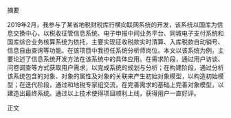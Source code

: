 摘要

2019年2月，我参与了某省地税财税库行横向联网系统的开发，该系统以国库为信息交换中心，以税收征管信息系统、电子申报中间业务平台、同城电子支付系统和国库综合业务核算系统为依托，主要实现征收税款实时清算、入库税款自动销号、信息自由查询等功能。在该项目中我担任系统分析师岗位。本文以该系统为例，主要论述了信息系统开发方法在该系统中的具体应用。在需求阶段，通过用户访谈、问卷调查等方式获取用户需求，以完成系统的规划与分析；在构建阶段，通过分析该系统包含的对象、对象的属性及对象的关联来产生初始对象模型，以构造初始模型；在迭代阶段，通过和地税专家组交流，在完善需求的基础上完善对象模型，以建造出最终系统。通过以上技术使得项目顺利上线，获得用户一直好评。

正文

